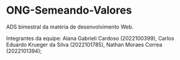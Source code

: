 # ONG-Semeando-Valores

ADS bimestral da matéria de desenvolvimento Web. 

Integrantes da equipe:
Alana Gabrieli Cardoso (2022100399), 
Carlos Eduardo Krueger da Silva (2022101785), 
Nathan Moraes Correa (2022101394);
